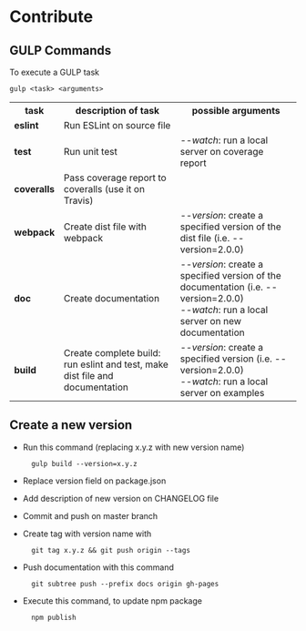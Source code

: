 # Contribute

## GULP Commands

To execute a GULP task

    gulp <task> <arguments>

<table>
    <tr>
        <th>task</th>
        <th>description of task</th>
        <th>possible arguments</th>
    </tr>
    <tr>
        <td><b>eslint</b></td>
        <td>Run ESLint on source file</td>
        <td></td>
    </tr>
    <tr>
        <td><b>test</b></td>
        <td>Run unit test</td>
        <td><i>--watch</i>: run a local server on coverage report</td>
    </tr>
    <tr>
        <td><b>coveralls</b></td>
        <td>Pass coverage report to coveralls (use it on Travis)</td>
        <td></td>
    </tr>
    <tr>
        <td><b>webpack</b></td>
        <td>Create dist file with webpack</td>
        <td><i>--version</i>: create a specified version of the dist file (i.e. --version=2.0.0)</td>
    </tr>
    <tr>
        <td><b>doc</b></td>
        <td>Create documentation</td>
        <td>
            <i>--version</i>: create a specified version of the documentation (i.e. --version=2.0.0)<br/>
            <i>--watch</i>: run a local server on new documentation<br/>
        </td>
    </tr>
    <tr>
        <td><b>build</b></td>
        <td>Create complete build: run eslint and test, make dist file and documentation</td>
        <td>
            <i>--version</i>: create a specified version (i.e. --version=2.0.0)<br/>
            <i>--watch</i>: run a local server on examples<br/>
        </td>
    </tr>
</table>

## Create a new version

- Run this command (replacing x.y.z with new version name)

        gulp build --version=x.y.z

- Replace version field on package.json
- Add description of new version on CHANGELOG file
- Commit and push on master branch
- Create tag with version name with 

        git tag x.y.z && git push origin --tags

- Push documentation with this command 
    
        git subtree push --prefix docs origin gh-pages
    
- Execute this command, to update npm package

        npm publish
